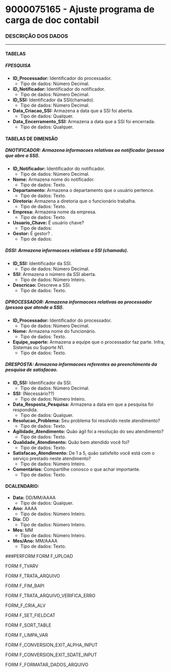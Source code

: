 # 9000075165 - Ajuste programa de carga de doc contabil

### DESCRIÇÃO DOS DADOS
---
#### TABELAS 

##### FPESQUISA
* **ID_Processador:** Identificador do processador.<br>
    - Tipo de dados: Número Decimal.
* **ID_Notificador:** Identificador do notificador.<br>
    - Tipo de dados: Número Decimal.
* **ID_SSI:** Identificador da SSI(chamado).<br>
    - Tipo de dados: Número Decimal.
* **Data_Criacao_SSI:** Armazena a data que a SSI foi aberta.<br>
    - Tipo de dados: Qualquer.
* **Data_Encerramento_SSI:** Armazena a data que a SSI foi encerrada.<br>
    - Tipo de dados: Qualquer.

#### TABELAS DE DIMENSÃO

##### DNOTIFICADOR: Armazena informacoes relativas ao notificador (pessoa que abre a SSI).<br>
* **ID_Notificador:** Identificador do notificador.<br>
    - Tipo de dados: Número Decimal.
* **Nome:** Armazena nome do notificador.<br>
    - Tipo de dados: Texto.
* **Departamento:** Armazena o departamento que o usuário pertence.<br>
    - Tipo de dados: Texto.
* **Diretoria:** Armazena a diretoria que o funcionário trabalha.<br>
    - Tipo de dados: Texto.
* **Empresa:** Armazena nome da empresa.<br>
    - Tipo de dados: Texto.
* **Usuario_Chave:** É usuário chave?<br>
    - Tipo de dados: 
* **Gestor:** É gestor? .<br>
    - Tipo de dados:
    

##### DSSI: Armazena informacoes relativas a SSI (chamado).<br>
* **ID_SSI:** Identificador da SSI.<br>
    - Tipo de dados: Número Decimal.
* **SSI:** Armazena o número da SSI aberta. <br>
    - Tipo de dados: Número Inteiro.
* **Descricao:** Descreve a SSI.<br>
    - Tipo de dados: Texto.

##### DPROCESSADOR: Armazena informacoes relativas ao processador (pessoa que atende a SSI).<br>
* **ID_Processador:** Identificador do processador.<br>
    - Tipo de dados: Número Decimal.
* **Nome:** Armazena nome do funcionário.<br>
    - Tipo de dados: Texto.
* **Equipe_suporte:** Armazena a equipe que o processador faz parte. Infra, Sistemas ou Suporte N1.<br>
    - Tipo de dados: Texto.

##### DRESPOSTA: Armazena informacoes referentes ao preenchimento da pesquisa de satisfacao.<br>
* **ID_SSI:** Identificador da SSI.<br>
    - Tipo de dados: Número Decimal.
* **SSI:** (Necessário??)<br>
    - Tipo de dados: Número Inteiro.
* **Data_Resposta_Pesquisa:** Armazena a data em que a pesquisa foi respondida.<br>
    - Tipo de dados: Qualquer.
* **Resolucao_Problema:** Seu problema foi resolvido neste atendimento? <br>
    - Tipo de dados: Texto.
* **Agilidade_Atendimento:** Quão ágil foi a resolução do seu atendimento?<br>
    - Tipo de dados: Texto.
* **Qualidade_Atendimento:** Quão bem atendido você foi?<br>
    - Tipo de dados: Texto.
* **Satisfacao_Atendimento:** De 1 a 5, quão satisfeito você está com o serviço prestado neste atendimento?<br>
    - Tipo de dados: Número Inteiro.
* **Comentários:** Compartilhe conosco o que achar importante.<br>
    - Tipo de dados: Texto.


#### DCALENDARIO:
* **Data:** DD/MM/AAAA<br>
    - Tipo de dados: Qualquer.
* **Ano:** AAAA<br>
    - Tipo de dados: Número Inteiro.
* **Dia:** DD<br>
    - Tipo de dados: Número Inteiro.
* **Mes:** MM<br>
    - Tipo de dados: Número Inteiro.
* **Mes/Ano:** MM/AAAA<br>
    - Tipo de dados: Texto.
    

###PERFORM
FORM F_UPLOAD


FORM F_TVARV

FORM F_TRATA_ARQUIVO


FORM F_FIM_BAPI


FORM F_TRATA_ARQUIVO_VERIFICA_ERRO


FORM_F_CRIA_ALV


FORM F_SET_FIELDCAT


FORM F_SORT_TABLE


FORM F_LIMPA_VAR


FORM F_CONVERSION_EXIT_ALPHA_INPUT


FORM F_CONVERSION_EXIT_SDATE_INPUT


FORM F_FORMATAR_DADOS_ARQUIVO
    
    
